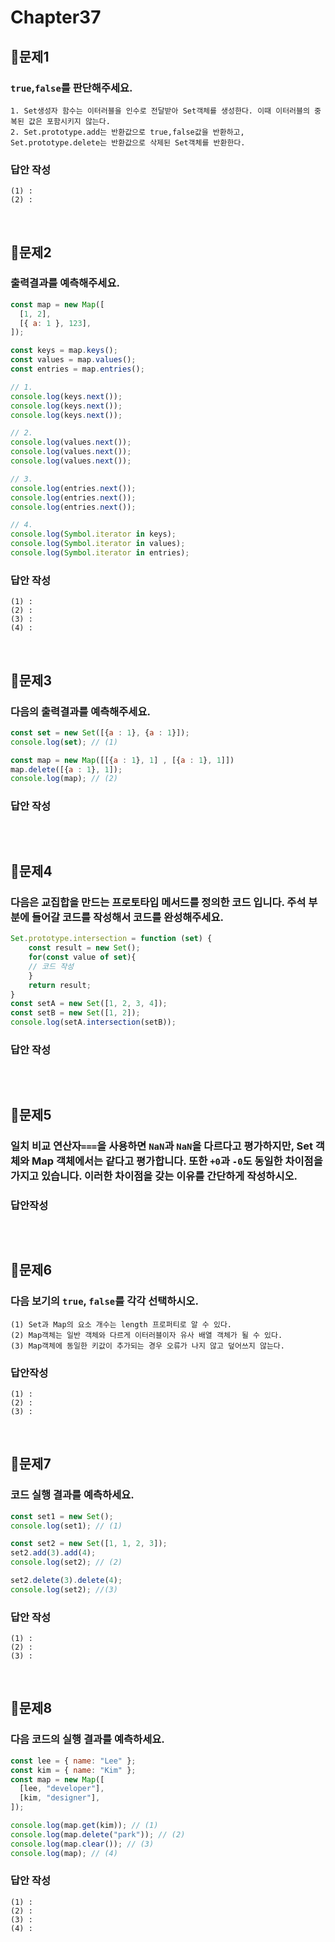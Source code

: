 # Chapter37
## 📌문제1
### `true`,`false`를 판단해주세요.
```
1. Set생성자 함수는 이터러블을 인수로 전달받아 Set객체를 생성한다. 이때 이터러블의 중복된 값은 포함시키지 않는다.
2. Set.prototype.add는 반환값으로 true,false값을 반환하고, Set.prototype.delete는 반환값으로 삭제된 Set객체를 반환한다.
```
### 답안 작성
```
(1) : 
(2) :
```

<br>

## 📌문제2
### 출력결과를 예측해주세요.
```js
const map = new Map([
  [1, 2],
  [{ a: 1 }, 123],
]);

const keys = map.keys();
const values = map.values();
const entries = map.entries();

// 1.
console.log(keys.next());
console.log(keys.next());
console.log(keys.next());

// 2.
console.log(values.next());
console.log(values.next());
console.log(values.next());

// 3.
console.log(entries.next());
console.log(entries.next());
console.log(entries.next());

// 4.
console.log(Symbol.iterator in keys);
console.log(Symbol.iterator in values);
console.log(Symbol.iterator in entries);
```
### 답안 작성
```
(1) : 
(2) :
(3) : 
(4) :
```

<br>

## 📌문제3
### 다음의 출력결과를 예측해주세요.
```js
const set = new Set([{a : 1}, {a : 1}]);
console.log(set); // (1)

const map = new Map([[{a : 1}, 1] , [{a : 1}, 1]])
map.delete([{a : 1}, 1]);
console.log(map); // (2)
```
### 답안 작성
```
```

<br>

## 📌문제4
### 다음은 교집합을 만드는 프로토타입 메서드를 정의한 코드 입니다. 주석 부분에 들어갈 코드를 작성해서 코드를 완성해주세요. 
```js
Set.prototype.intersection = function (set) {
	const result = new Set();
	for(const value of set){
    // 코드 작성
	}
	return result;
}
const setA = new Set([1, 2, 3, 4]);
const setB = new Set([1, 2]);
console.log(setA.intersection(setB));
```
### 답안 작성
```
```

<br>

## 📌문제5
### 일치 비교 연산자`===`을 사용하면 `NaN`과 `NaN`을 다르다고 평가하지만, Set 객체와 Map 객체에서는 같다고 평가합니다. 또한 `+0`과 `-0`도 동일한 차이점을 가지고 있습니다. 이러한 차이점을 갖는 이유를 간단하게 작성하시오.
### 답안작성
```
```

<br>

## 📌문제6
### 다음 보기의 `true`, `false`를 각각 선택하시오.
```
(1) Set과 Map의 요소 개수는 length 프로퍼티로 알 수 있다.
(2) Map객체는 일반 객체와 다르게 이터러블이자 유사 배열 객체가 될 수 있다.
(3) Map객체에 동일한 키값이 추가되는 경우 오류가 나지 않고 덮어쓰지 않는다.

```
### 답안작성
```
(1) : 
(2) : 
(3) : 
```

<br>

## 📌문제7

### 코드 실행 결과를 예측하세요.

```js
const set1 = new Set();
console.log(set1); // (1)

const set2 = new Set([1, 1, 2, 3]);
set2.add(3).add(4);
console.log(set2); // (2)

set2.delete(3).delete(4);
console.log(set2); //(3)
```

### 답안 작성

```
(1) : 
(2) : 
(3) : 
```

<br>

## 📌문제8

### 다음 코드의 실행 결과를 예측하세요.

```js
const lee = { name: "Lee" };
const kim = { name: "Kim" };
const map = new Map([
  [lee, "developer"],
  [kim, "designer"],
]);

console.log(map.get(kim)); // (1)
console.log(map.delete("park")); // (2)
console.log(map.clear()); // (3)
console.log(map); // (4)
```

### 답안 작성

```
(1) : 
(2) : 
(3) : 
(4) : 
```
